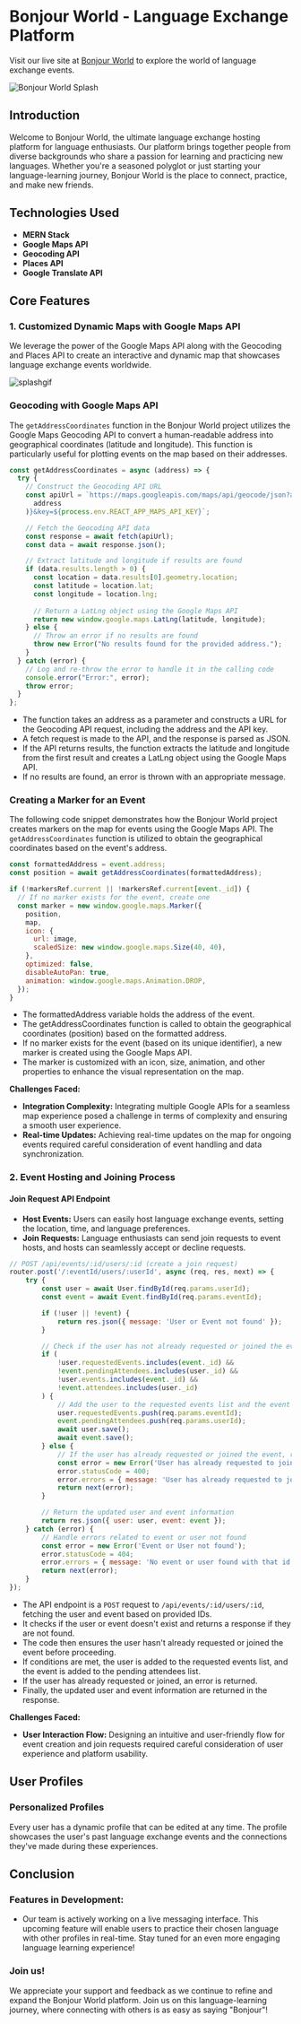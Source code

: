 # Bonjour World - Language Exchange Platform

Visit our live site at [Bonjour World](https://bonjourworld.onrender.com/) to explore the world of language exchange events.

![Bonjour World Splash](./frontend/public/splash.png)

## Introduction

Welcome to Bonjour World, the ultimate language exchange hosting platform for language enthusiasts. Our platform brings together people from diverse backgrounds who share a passion for learning and practicing new languages. Whether you're a seasoned polyglot or just starting your language-learning journey, Bonjour World is the place to connect, practice, and make new friends.

## Technologies Used

- **MERN Stack**
- **Google Maps API**
- **Geocoding API**
- **Places API**
- **Google Translate API**

## Core Features

### 1. Customized Dynamic Maps with Google Maps API

We leverage the power of the Google Maps API along with the Geocoding and Places API to create an interactive and dynamic map that showcases language exchange events worldwide.

![splashgif](./frontend/public/splashgif.gif)

### Geocoding with Google Maps API

The `getAddressCoordinates` function in the Bonjour World project utilizes the Google Maps Geocoding API to convert a human-readable address into geographical coordinates (latitude and longitude). This function is particularly useful for plotting events on the map based on their addresses.

```javascript
const getAddressCoordinates = async (address) => {
  try {
    // Construct the Geocoding API URL
    const apiUrl = `https://maps.googleapis.com/maps/api/geocode/json?address=${encodeURIComponent(
      address
    )}&key=${process.env.REACT_APP_MAPS_API_KEY}`;

    // Fetch the Geocoding API data
    const response = await fetch(apiUrl);
    const data = await response.json();

    // Extract latitude and longitude if results are found
    if (data.results.length > 0) {
      const location = data.results[0].geometry.location;
      const latitude = location.lat;
      const longitude = location.lng;
      
      // Return a LatLng object using the Google Maps API
      return new window.google.maps.LatLng(latitude, longitude);
    } else {
      // Throw an error if no results are found
      throw new Error("No results found for the provided address.");
    }
  } catch (error) {
    // Log and re-throw the error to handle it in the calling code
    console.error("Error:", error);
    throw error;
  }
};
```

* The function takes an address as a parameter and constructs a URL for the Geocoding API request, including the address and the API key.
* A fetch request is made to the API, and the response is parsed as JSON.
* If the API returns results, the function extracts the latitude and longitude from the first result and creates a LatLng object using the Google Maps API.
* If no results are found, an error is thrown with an appropriate message.

### Creating a Marker for an Event

The following code snippet demonstrates how the Bonjour World project creates markers on the map for events using the Google Maps API. The `getAddressCoordinates` function is utilized to obtain the geographical coordinates based on the event's address.

```javascript
const formattedAddress = event.address;
const position = await getAddressCoordinates(formattedAddress);

if (!markersRef.current || !markersRef.current[event._id]) {
  // If no marker exists for the event, create one
  const marker = new window.google.maps.Marker({
    position,
    map,
    icon: {
      url: image,
      scaledSize: new window.google.maps.Size(40, 40),
    },
    optimized: false,
    disableAutoPan: true,
    animation: window.google.maps.Animation.DROP,
  });
}
```
* The formattedAddress variable holds the address of the event.
* The getAddressCoordinates function is called to obtain the geographical coordinates (position) based on the formatted address.
* If no marker exists for the event (based on its unique identifier), a new marker is created using the Google Maps API.
* The marker is customized with an icon, size, animation, and other properties to enhance the visual representation on the map.


**Challenges Faced:**
- **Integration Complexity:** Integrating multiple Google APIs for a seamless map experience posed a challenge in terms of complexity and ensuring a smooth user experience.
- **Real-time Updates:** Achieving real-time updates on the map for ongoing events required careful consideration of event handling and data synchronization.

### 2. Event Hosting and Joining Process
  #### Join Request API Endpoint

  - **Host Events:** Users can easily host language exchange events, setting the location, time, and language preferences.
  - **Join Requests:** Language enthusiasts can send join requests to event hosts, and hosts can seamlessly accept or decline requests.

```javascript
// POST /api/events/:id/users/:id (create a join request)
router.post('/:eventId/users/:userId', async (req, res, next) => {
    try {
        const user = await User.findById(req.params.userId);
        const event = await Event.findById(req.params.eventId);

        if (!user || !event) {
            return res.json({ message: 'User or Event not found' });
        }

        // Check if the user has not already requested or joined the event
        if (
            !user.requestedEvents.includes(event._id) &&
            !event.pendingAttendees.includes(user._id) &&
            !user.events.includes(event._id) &&
            !event.attendees.includes(user._id)
        ) {
            // Add the user to the requested events list and the event to the pending attendees list
            user.requestedEvents.push(req.params.eventId);
            event.pendingAttendees.push(req.params.userId);
            await user.save();
            await event.save();
        } else {
            // If the user has already requested or joined the event, return an error
            const error = new Error('User has already requested to join this event');
            error.statusCode = 400;
            error.errors = { message: 'User has already requested to join this event' };
            return next(error);
        }

        // Return the updated user and event information
        return res.json({ user: user, event: event });
    } catch (error) {
        // Handle errors related to event or user not found
        const error = new Error('Event or User not found');
        error.statusCode = 404;
        error.errors = { message: 'No event or user found with that id' };
        return next(error);
    }
});
```

* The API endpoint is a ```POST``` request to  ```/api/events/:id/users/:id```, fetching the user and event based on provided IDs.
* It checks if the user or event doesn't exist and returns a response if they are not found.
* The code then ensures the user hasn't already requested or joined the event before proceeding.
* If conditions are met, the user is added to the requested events list, and the event is added to the pending attendees list.
* If the user has already requested or joined, an error is returned.
* Finally, the updated user and event information are returned in the response.


**Challenges Faced:**
- **User Interaction Flow:** Designing an intuitive and user-friendly flow for event creation and join requests required careful consideration of user experience and platform usability.
  
## User Profiles

### Personalized Profiles

Every user has a dynamic profile that can be edited at any time. The profile showcases the user's past language exchange events and the connections they've made during these experiences.

## Conclusion

### Features in Development:

* Our team is actively working on a live messaging interface. This upcoming feature will enable users to practice their chosen language with other profiles in real-time. Stay tuned for an even more engaging language learning experience!

### Join us! 

We appreciate your support and feedback as we continue to refine and expand the Bonjour World platform. Join us on this language-learning journey, where connecting with others is as easy as saying "Bonjour"!


